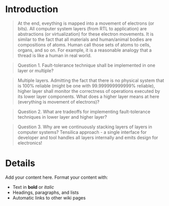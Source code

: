 # Introduction #

> At the end, eveything is mapped into a movement of electrons (or bits). All computer system layers (from RTL to application) are abstractions (or virtualization) for these electron movements. It is similar to the fact that all materials and human/animal bodies are compositions of atoms. Human call those sets of atoms to cells, organs, and so on. For example, it is a reasonable analogy that a thread is like a human in real world.

> Question 1. Fault-tolerance technique shall be implemented in one layer or multiple?

> Multiple layers. Admitting the fact that there is no physical system that is 100% reliable (might be one with 99.999999999999% reliable), higher layer shall monitor the correctness of operations executed by its lower layer components. What does a higher layer means at here (everything is movement of electrons)?

> Question 2. What are tradeoffs for implementing fault-tolerance techniques in lower layer and higher layer?

> Question 3. Why are we continuously stacking layers of layers in computer systems? Tensilica approach - a single interface for developer and tool handles all layers internally and emits design for electronics!

# Details #

Add your content here.  Format your content with:
  * Text in **bold** or _italic_
  * Headings, paragraphs, and lists
  * Automatic links to other wiki pages